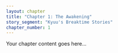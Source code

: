 ```yaml
---
layout: chapter
title: "Chapter 1: The Awakening"
story_segment: "Kyuu's Breaktime Stories"
chapter_number: 1
---
```

Your chapter content goes here...
